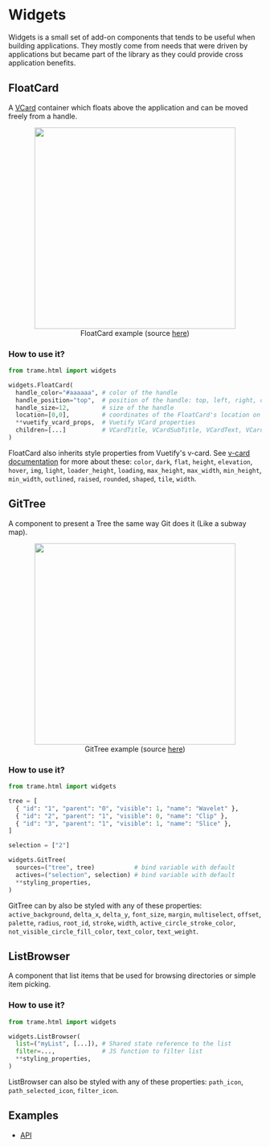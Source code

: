 # Widgets

Widgets is a small set of add-on components that tends to be useful when building applications. They mostly come from needs that were driven by applications but became part of the library as they could provide cross application benefits.

## FloatCard

A [VCard](https://vuetifyjs.com/en/components/cards/) container which floats above the application and can be moved freely from a handle.

<center>
  <figure>
    <img src="/trame/images/module-widgets-floatcard.gif" width="400px"/>
    <figcaption> FloatCard example (source <a href="https://github.com/Kitware/trame/tree/master/examples/v1/Widgets/FloatCard.py">here</a>)</figcaption>
  </figure>
</center>

### How to use it?

```python
from trame.html import widgets

widgets.FloatCard(
  handle_color="#aaaaaa", # color of the handle
  handle_position="top",  # position of the handle: top, left, right, or bottom
  handle_size=12,         # size of the handle
  location=[0,0],         # coordinates of the FloatCard's location on the page
  **vuetify_vcard_props,  # Vuetify VCard properties
  children=[...]          # VCardTitle, VCardSubTitle, VCardText, VCardActions...
)
```

FloatCard also inherits style properties from Vuetify's v-card. See [v-card documentation](https://vuetifyjs.com/en/api/v-card/#props) for more about these: `color`, `dark`, `flat`, `height`, `elevation`, `hover`, `img`, `light`, `loader_height`, `loading`, `max_height`, `max_width`, `min_height`, `min_width`, `outlined`, `raised`, `rounded`, `shaped`, `tile`, `width`.

## GitTree

A component to present a Tree the same way Git does it (Like a subway map).

<center>
  <figure>
    <img src="/trame/images/module-widgets-gittree.jpg" width="400px"/>
    <figcaption> GitTree example (source <a href="https://github.com/Kitware/trame/tree/master/examples/v1/Widgets/FloatCard.py">here</a>)</figcaption>
  </figure>
</center>

### How to use it?

```python
from trame.html import widgets

tree = [
  { "id": "1", "parent": "0", "visible": 1, "name": "Wavelet" },
  { "id": "2", "parent": "1", "visible": 0, "name": "Clip" },
  { "id": "3", "parent": "1", "visible": 1, "name": "Slice" },
]

selection = ["2"]

widgets.GitTree(
  sources=("tree", tree)           # bind variable with default
  actives=("selection", selection) # bind variable with default
  **styling_properties,
)
```

GitTree can by also be styled with any of these properties: `active_background`, `delta_x`, `delta_y`, `font_size`, `margin`, `multiselect`, `offset`, `palette`, `radius`, `root_id`, `stroke`, `width`, `active_circle_stroke_color`, `not_visible_circle_fill_color`, `text_color`, `text_weight`.


## ListBrowser

A component that list items that be used for browsing directories or simple item picking.

### How to use it?

```python
from trame.html import widgets

widgets.ListBrowser(
  list=("myList", [...]), # Shared state reference to the list
  filter=...,             # JS function to filter list
  **styling_properties,
)
```
ListBrowser can also be styled with any of these properties: `path_icon`, `path_selected_icon`, `filter_icon`.

## Examples

- [API](https://trame.readthedocs.io/en/latest/trame.html.widgets.html)
